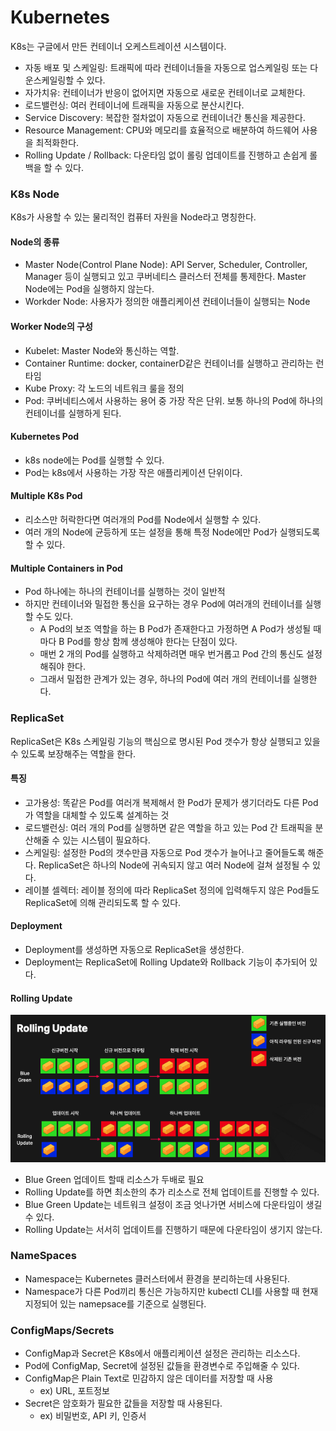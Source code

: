 # Kubernetes

K8s는 구글에서 만든 컨테이너 오케스트레이션 시스템이다.

- 자동 배포 및 스케일링: 트래픽에 따라 컨테이너들을 자동으로 업스케일링 또는 다운스케일링할 수 있다.
- 자가치유: 컨테이너가 반응이 없어지면 자동으로 새로운 컨테이너로 교체한다.
- 로드밸런싱: 여러 컨테이너에 트래픽을 자동으로 분산시킨다.
- Service Discovery: 복잡한 절차없이 자동으로 컨테이너간 통신을 제공한다.
- Resource Management: CPU와 메모리를 효율적으로 배분하여 하드웨어 사용을 최적화한다.
- Rolling Update / Rollback: 다운타임 없이 롤링 업데이트를 진행하고 손쉽게 롤백을 할 수 있다.

### K8s Node

K8s가 사용할 수 있는 물리적인 컴퓨터 자원을 Node라고 명칭한다.

#### Node의 종류

- Master Node(Control Plane Node): API Server, Scheduler, Controller, Manager 등이 실행되고 있고 쿠버네티스 클러스터 전체를 통제한다. Master Node에는 Pod을 실행하지 않는다.
- Workder Node: 사용자가 정의한 애플리케이션 컨테이너들이 실행되는 Node

#### Worker Node의 구성

- Kubelet: Master Node와 통신하는 역할.
- Container Runtime: docker, containerD같은 컨테이너를 실행하고 관리하는 런타임
- Kube Proxy: 각 노드의 네트워크 룰을 정의
- Pod: 쿠버네티스에서 사용하는 용어 중 가장 작은 단위. 보통 하나의 Pod에 하나의 컨테이너를 실행하게 된다.

#### Kubernetes Pod

- k8s node에는 Pod를 실행할 수 있다.
- Pod는 k8s에서 사용하는 가장 작은 애플리케이션 단위이다.

#### Multiple K8s Pod

- 리소스만 허락한다면 여러개의 Pod를 Node에서 실행할 수 있다.
- 여러 개의 Node에 균등하게 또는 설정을 통해 특정 Node에만 Pod가 실행되도록 할 수 있다.

#### Multiple Containers in Pod

- Pod 하나에는 하나의 컨테이너를 실행하는 것이 일반적
- 하지만 컨테이너와 밀접한 통신을 요구하는 경우 Pod에 여러개의 컨테이너를 실행할 수도 있다.
  - A Pod의 보조 역할을 하는 B Pod가 존재한다고 가정하면 A Pod가 생성될 때마다 B Pod를 항상 함께 생성해야 한다는 단점이 있다.
  - 매번 2 개의 Pod를 실행하고 삭제하려면 매우 번거롭고 Pod 간의 통신도 설정해줘야 한다.
  - 그래서 밀접한 관계가 있는 경우, 하나의 Pod에 여러 개의 컨테이너를 실행한다.

### ReplicaSet

ReplicaSet은 K8s 스케일링 기능의 핵심으로 명시된 Pod 갯수가 항상 실행되고 있을 수 있도록 보장해주는 역할을 한다.

#### 특징

- 고가용성: 똑같은 Pod를 여러개 복제해서 한 Pod가 문제가 생기더라도 다른 Pod가 역할을 대체할 수 있도록 설계하는 것
- 로드밸런싱: 여러 개의 Pod를 실행하면 같은 역할을 하고 있는 Pod 간 트래픽을 분산해줄 수 있는 시스템이 필요하다.
- 스케일링: 설정한 Pod의 갯수만큼 자동으로 Pod 갯수가 늘어나고 줄어들도록 해준다. ReplicaSet은 하나의 Node에 귀속되지 않고 여러 Node에 걸쳐 설정될 수 있다.
- 레이블 셀렉터: 레이블 정의에 따라 ReplicaSet 정의에 입력해두지 않은 Pod들도 ReplicaSet에 의해 관리되도록 할 수 있다.

#### Deployment

- Deployment를 생성하면 자동으로 ReplicaSet을 생성한다.
- Deployment는 ReplicaSet에 Rolling Update와 Rollback 기능이 추가되어 있다.

#### Rolling Update

![poster](./images/rolling-update.png)

- Blue Green 업데이트 할때 리소스가 두배로 필요
- Rolling Update를 하면 최소한의 추가 리소스로 전체 업데이트를 진행할 수 있다.
- Blue Green Update는 네트워크 설정이 조금 엇나가면 서비스에 다운타임이 생길 수 있다.
- Rolling Update는 서서히 업데이트를 진행하기 때문에 다운타임이 생기지 않는다.

### NameSpaces
- Namespace는 Kubernetes 클러스터에서 환경을 분리하는데 사용된다.
- Namespace가 다른 Pod끼리 통신은 가능하지만 kubectl CLI를 사용할 때 현재 지정되어 있는 namepsace를 기준으로 실행된다.

### ConfigMaps/Secrets
- ConfigMap과 Secret은 K8s에서 애플리케이션 설정은 관리하는 리소스다.
- Pod에 ConfigMap, Secret에 설정된 값들을 환경변수로 주입해줄 수 있다.
- ConfigMap은 Plain Text로 민감하지 않은 데이터를 저장할 때 사용
  - ex) URL, 포트정보
- Secret은 암호화가 필요한 값들을 저장할 때 사용된다. 
  - ex) 비밀번호, API 키, 인증서